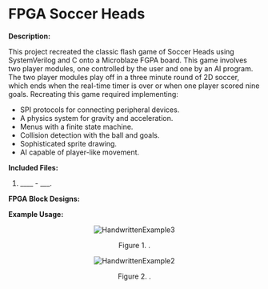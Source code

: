 # FPGA Soccer Heads

**Description:**

This project recreated the classic flash game of Soccer Heads using SystemVerilog and C onto a Microblaze FGPA board. This game involves two player modules, one controlled by the user and one by an AI program. 
The two player modules play off in a three minute round of 2D soccer, which ends when the real-time timer is over or when one player scored nine goals. Recreating this game required implementing: 

* SPI protocols for connecting peripheral devices.
* A physics system for gravity and acceleration.
* Menus with a finite state machine.
* Collision detection with the ball and goals.
* Sophisticated sprite drawing.
* AI capable of player-like movement.

**Included Files:**

1. ____ - ___.

**FPGA Block Designs:**

**Example Usage:**

<p align="center">
  <img src="https://github.com/PaulJablonski/Resume-Projects/assets/148725115/f74d8f76-8084-464a-b1f7-944f7c988b39" alt="HandwrittenExample3">
</p>

<p align="center">  
  Figure 1. .
</p>

<p align="center">
  <img src="https://github.com/PaulJablonski/Resume-Projects/assets/148725115/d5aba49c-e7a1-4cc4-a2e5-1af51f7db88a" alt="HandwrittenExample2">
</p>

<p align="center">
  Figure 2. .
</p>

